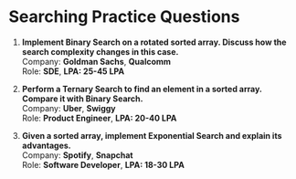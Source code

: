 # Searching Practice Questions

1. **Implement Binary Search on a rotated sorted array. Discuss how the search complexity changes in this case.**  
   Company: **Goldman Sachs**, **Qualcomm**  
   Role: **SDE**, **LPA: 25-45 LPA**

2. **Perform a Ternary Search to find an element in a sorted array. Compare it with Binary Search.**  
   Company: **Uber**, **Swiggy**  
   Role: **Product Engineer**, **LPA: 20-40 LPA**

3. **Given a sorted array, implement Exponential Search and explain its advantages.**  
   Company: **Spotify**, **Snapchat**  
   Role: **Software Developer**, **LPA: 18-30 LPA**
